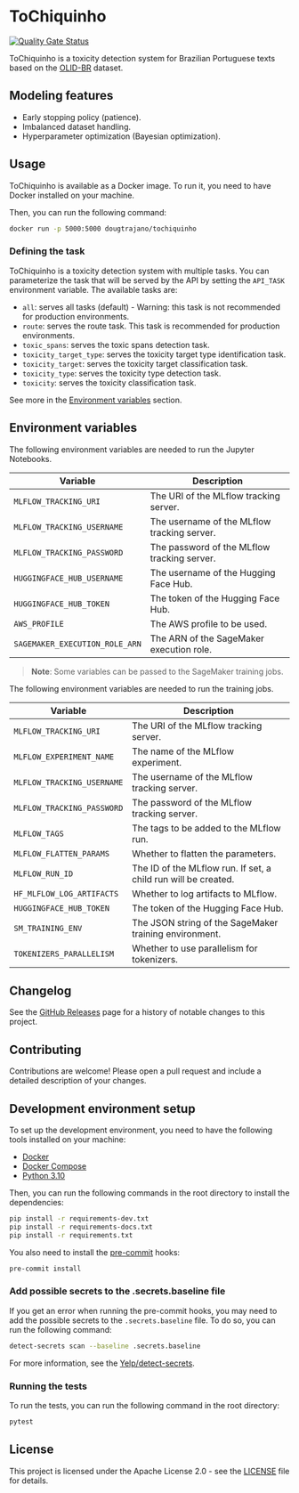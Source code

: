 # ToChiquinho

[![Quality Gate Status](https://sonarcloud.io/api/project_badges/measure?project=DougTrajano_ToChiquinho&metric=alert_status)](https://sonarcloud.io/summary/new_code?id=DougTrajano_ToChiquinho)

ToChiquinho is a toxicity detection system for Brazilian Portuguese texts based on the [OLID-BR](https://github.com/DougTrajano/olid-br/) dataset.

## Modeling features

- Early stopping policy (patience).
- Imbalanced dataset handling.
- Hyperparameter optimization (Bayesian optimization).

## Usage

ToChiquinho is available as a Docker image. To run it, you need to have Docker installed on your machine.

Then, you can run the following command:

```bash
docker run -p 5000:5000 dougtrajano/tochiquinho
```

### Defining the task

ToChiquinho is a toxicity detection system with multiple tasks. You can parameterize the task that will be served by the API by setting the `API_TASK` environment variable. The available tasks are:

- `all`: serves all tasks (default) - Warning: this task is not recommended for production environments.
- `route`: serves the route task. This task is recommended for production environments.
- `toxic_spans`: serves the toxic spans detection task.
- `toxicity_target_type`: serves the toxicity target type identification task.
- `toxicity_target`: serves the toxicity target classification task.
- `toxicity_type`: serves the toxicity type detection task.
- `toxicity`: serves the toxicity classification task.

See more in the [Environment variables](#environment-variables) section.

## Environment variables

The following environment variables are needed to run the Jupyter Notebooks.

| Variable | Description |
|----------|-------------|
| `MLFLOW_TRACKING_URI` | The URI of the MLflow tracking server. |
| `MLFLOW_TRACKING_USERNAME` | The username of the MLflow tracking server. |
| `MLFLOW_TRACKING_PASSWORD` | The password of the MLflow tracking server. |
| `HUGGINGFACE_HUB_USERNAME` | The username of the Hugging Face Hub. |
| `HUGGINGFACE_HUB_TOKEN` | The token of the Hugging Face Hub. |
| `AWS_PROFILE` | The AWS profile to be used. |
| `SAGEMAKER_EXECUTION_ROLE_ARN` | The ARN of the SageMaker execution role. |

> **Note**: Some variables can be passed to the SageMaker training jobs.

The following environment variables are needed to run the training jobs.

| Variable | Description |
|----------|-------------|
| `MLFLOW_TRACKING_URI` | The URI of the MLflow tracking server. |
| `MLFLOW_EXPERIMENT_NAME` | The name of the MLflow experiment. |
| `MLFLOW_TRACKING_USERNAME` | The username of the MLflow tracking server. |
| `MLFLOW_TRACKING_PASSWORD` | The password of the MLflow tracking server. |
| `MLFLOW_TAGS` | The tags to be added to the MLflow run. |
| `MLFLOW_FLATTEN_PARAMS` | Whether to flatten the parameters. |
| `MLFLOW_RUN_ID` | The ID of the MLflow run. If set, a child run will be created. |
| `HF_MLFLOW_LOG_ARTIFACTS` | Whether to log artifacts to MLflow. |
| `HUGGINGFACE_HUB_TOKEN` | The token of the Hugging Face Hub. |
| `SM_TRAINING_ENV` | The JSON string of the SageMaker training environment. |
| `TOKENIZERS_PARALLELISM` | Whether to use parallelism for tokenizers. |

## Changelog

See the [GitHub Releases](https://github.com/DougTrajano/ToChiquinho/releases) page for a history of notable changes to this project.

## Contributing

Contributions are welcome! Please open a pull request and include a detailed description of your changes.

## Development environment setup

To set up the development environment, you need to have the following tools installed on your machine:

- [Docker](https://www.docker.com/)
- [Docker Compose](https://docs.docker.com/compose/)
- [Python 3.10](https://www.python.org/)

Then, you can run the following commands in the root directory to install the dependencies:

```bash
pip install -r requirements-dev.txt
pip install -r requirements-docs.txt
pip install -r requirements.txt
```

You also need to install the [pre-commit](https://pre-commit.com/) hooks:

```bash
pre-commit install
```

### Add possible secrets to the .secrets.baseline file

If you get an error when running the pre-commit hooks, you may need to add the possible secrets to the `.secrets.baseline` file. To do so, you can run the following command:

```bash
detect-secrets scan --baseline .secrets.baseline
```

For more information, see the [Yelp/detect-secrets](https://github.com/Yelp/detect-secrets).

### Running the tests

To run the tests, you can run the following command in the root directory:

```bash
pytest
```

## License

This project is licensed under the Apache License 2.0 - see the [LICENSE](LICENSE) file for details.
